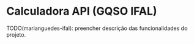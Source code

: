 # Calculadora API (GQSO IFAL)
TODO(marianguedes-ifal): preencher descrição das funcionalidades do projeto.
